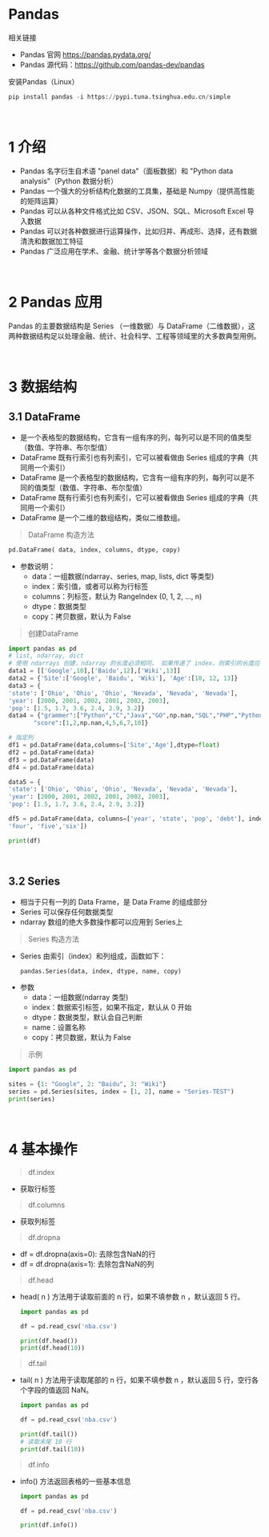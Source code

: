 &emsp;
# Pandas 


相关链接
- Pandas 官网 https://pandas.pydata.org/
- Pandas 源代码：https://github.com/pandas-dev/pandas

安装Pandas（Linux）
```python
pip install pandas -i https://pypi.tuna.tsinghua.edu.cn/simple
```

&emsp;
# 1 介绍
- Pandas 名字衍生自术语 "panel data"（面板数据）和 "Python data analysis"（Python 数据分析）
- Pandas 一个强大的分析结构化数据的工具集，基础是 Numpy（提供高性能的矩阵运算）
- Pandas 可以从各种文件格式比如 CSV、JSON、SQL、Microsoft Excel 导入数据
- Pandas 可以对各种数据进行运算操作，比如归并、再成形、选择，还有数据清洗和数据加工特征
- Pandas 广泛应用在学术、金融、统计学等各个数据分析领域

&emsp;
# 2 Pandas 应用
Pandas 的主要数据结构是 Series （一维数据）与 DataFrame（二维数据），这两种数据结构足以处理金融、统计、社会科学、工程等领域里的大多数典型用例。

&emsp;
# 3 数据结构
## 3.1 DataFrame
- 是一个表格型的数据结构，它含有一组有序的列，每列可以是不同的值类型（数值、字符串、布尔型值）
- DataFrame 既有行索引也有列索引，它可以被看做由 Series 组成的字典（共同用一个索引）
- DataFrame 是一个表格型的数据结构，它含有一组有序的列，每列可以是不同的值类型（数值、字符串、布尔型值）
- DataFrame 既有行索引也有列索引，它可以被看做由 Series 组成的字典（共同用一个索引）
- DataFrame 是一个二维的数组结构，类似二维数组。



>DataFrame 构造方法
```py
pd.DataFrame( data, index, columns, dtype, copy)
```
- 参数说明：
    - data：一组数据(ndarray、series, map, lists, dict 等类型)
    - index：索引值，或者可以称为行标签
    - columns：列标签，默认为 RangeIndex (0, 1, 2, …, n) 
    - dtype：数据类型
    - copy：拷贝数据，默认为 False

>创建DataFrame

```py
import pandas as pd
# list, ndarray, dict
# 使用 ndarrays 创建，ndarray 的长度必须相同， 如果传递了 index，则索引的长度应等于数组的长度。如果没有传递索引，则默认情况下，索引将是range(n)，其中n是数组长度。
data1 = [['Google',10],['Baidu',12],['Wiki',13]]
data2 = {'Site':['Google', 'Baidu', 'Wiki'], 'Age':[10, 12, 13]}
data3 = {
'state': ['Ohio', 'Ohio', 'Ohio', 'Nevada', 'Nevada', 'Nevada'],
'year': [2000, 2001, 2002, 2001, 2002, 2003],
'pop': [1.5, 1.7, 3.6, 2.4, 2.9, 3.2]}
data4 = {"grammer":["Python","C","Java","GO",np.nan,"SQL","PHP","Python"],
       "score":[1,2,np.nan,4,5,6,7,10]}

# 指定列
df1 = pd.DataFrame(data,columns=['Site','Age'],dtype=float)
df2 = pd.DataFrame(data)
df3 = pd.DataFrame(data)
df4 = pd.DataFrame(data)

data5 = {
'state': ['Ohio', 'Ohio', 'Ohio', 'Nevada', 'Nevada', 'Nevada'],
'year': [2000, 2001, 2002, 2001, 2002, 2003],
'pop': [1.5, 1.7, 3.6, 2.4, 2.9, 3.2]}

df5 = pd.DataFrame(data, columns=['year', 'state', 'pop', 'debt'], index=['one', 'two', 'three',
'four', 'five','six'])

print(df)
```


&emsp;
## 3.2 Series
- 相当于只有一列的 Data Frame，是 Data Frame 的组成部分
- Series 可以保存任何数据类型
- ndarray 数组的绝大多数操作都可以应用到 Series上

>Series 构造方法
- Series 由索引（index）和列组成，函数如下：
  ```python
  pandas.Series(data, index, dtype, name, copy)
  ```
- 参数
  - data：一组数据(ndarray 类型)
  - index：数据索引标签，如果不指定，默认从 0 开始
  - dtype：数据类型，默认会自己判断
  - name：设置名称
  - copy：拷贝数据，默认为 False

>示例
```python
import pandas as pd

sites = {1: "Google", 2: "Baidu", 3: "Wiki"}
series = pd.Series(sites, index = [1, 2], name = "Series-TEST")
print(series)
```

&emsp;
# 4 基本操作

>df.index
- 获取行标签
>df.columns
- 获取列标签
>df.dropna
- df = df.dropna(axis=0): 去除包含NaN的行
- df = df.dropna(axis=1): 去除包含NaN的列

>df.head
- head( n ) 方法用于读取前面的 n 行，如果不填参数 n ，默认返回 5 行。
  ```py
  import pandas as pd

  df = pd.read_csv('nba.csv')

  print(df.head())
  print(df.head(10))
  ```

>df.tail
- tail( n ) 方法用于读取尾部的 n 行，如果不填参数 n ，默认返回 5 行，空行各个字段的值返回 NaN。

  ```python
  import pandas as pd

  df = pd.read_csv('nba.csv')

  print(df.tail())
  # 读取末尾 10 行
  print(df.tail(10))
  ```

>df.info
- info() 方法返回表格的一些基本信息
  ```python
  import pandas as pd

  df = pd.read_csv('nba.csv')

  print(df.info())
  ```